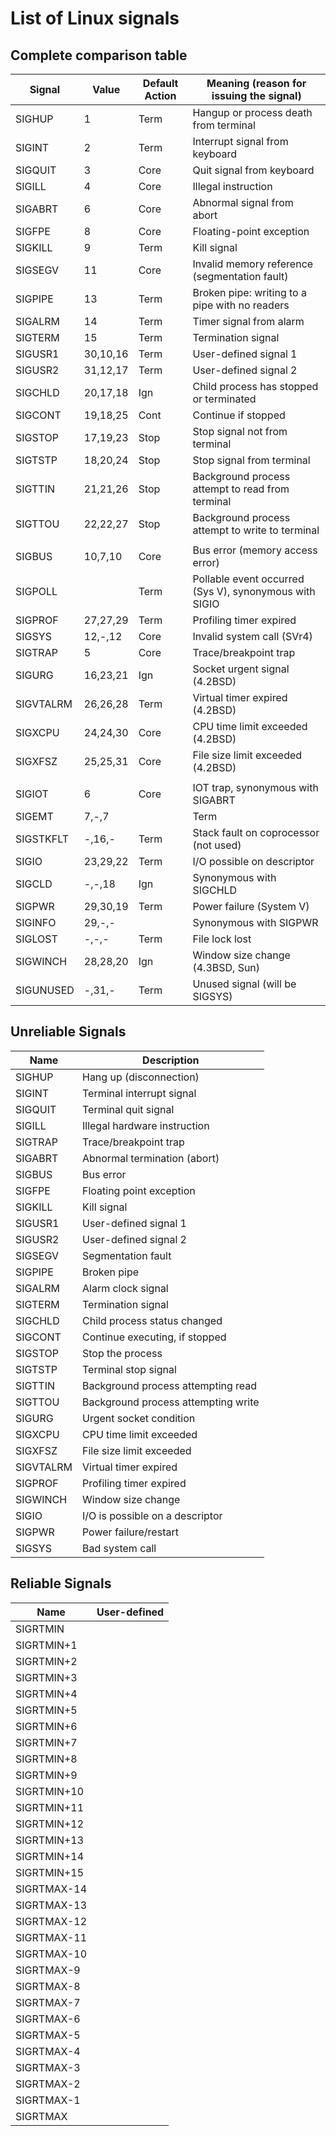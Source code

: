# List of Linux signals
## Complete comparison table

| Signal    | Value    | Default Action | Meaning (reason for issuing the signal) |
| --------- | -------- | --------------- | --------------------------------------- |
| SIGHUP    | 1        | Term            | Hangup or process death from terminal    |
| SIGINT    | 2        | Term            | Interrupt signal from keyboard          |
| SIGQUIT   | 3        | Core            | Quit signal from keyboard               |
| SIGILL    | 4        | Core            | Illegal instruction                    |
| SIGABRT   | 6        | Core            | Abnormal signal from abort              |
| SIGFPE    | 8        | Core            | Floating-point exception                |
| SIGKILL   | 9        | Term            | Kill signal                            |
| SIGSEGV   | 11       | Core            | Invalid memory reference (segmentation fault) |
| SIGPIPE   | 13       | Term            | Broken pipe: writing to a pipe with no readers |
| SIGALRM   | 14       | Term            | Timer signal from alarm                |
| SIGTERM   | 15       | Term            | Termination signal                     |
| SIGUSR1   | 30,10,16 | Term            | User-defined signal 1                  |
| SIGUSR2   | 31,12,17 | Term            | User-defined signal 2                  |
| SIGCHLD   | 20,17,18 | Ign             | Child process has stopped or terminated |
| SIGCONT   | 19,18,25 | Cont            | Continue if stopped                    |
| SIGSTOP   | 17,19,23 | Stop            | Stop signal not from terminal           |
| SIGTSTP   | 18,20,24 | Stop            | Stop signal from terminal               |
| SIGTTIN   | 21,21,26 | Stop            | Background process attempt to read from terminal |
| SIGTTOU   | 22,22,27 | Stop            | Background process attempt to write to terminal |
|           |          |                 |                                         |
| SIGBUS    | 10,7,10  | Core            | Bus error (memory access error)        |
| SIGPOLL   |          | Term            | Pollable event occurred (Sys V), synonymous with SIGIO |
| SIGPROF   | 27,27,29 | Term            | Profiling timer expired                |
| SIGSYS    | 12,-,12  | Core            | Invalid system call (SVr4)             |
| SIGTRAP   | 5        | Core            | Trace/breakpoint trap                  |
| SIGURG    | 16,23,21 | Ign             | Socket urgent signal (4.2BSD)          |
| SIGVTALRM | 26,26,28 | Term            | Virtual timer expired (4.2BSD)         |
| SIGXCPU   | 24,24,30 | Core            | CPU time limit exceeded (4.2BSD)       |
| SIGXFSZ   | 25,25,31 | Core            | File size limit exceeded (4.2BSD)      |
|           |          |                 |                                         |
| SIGIOT    | 6        | Core            | IOT trap, synonymous with SIGABRT      |
| SIGEMT    | 7,-,7    |                 | Term                                    |
| SIGSTKFLT | -,16,-   | Term            | Stack fault on coprocessor (not used)  |
| SIGIO     | 23,29,22 | Term            | I/O possible on descriptor             |
| SIGCLD    | -,-,18   | Ign             | Synonymous with SIGCHLD                |
| SIGPWR    | 29,30,19 | Term            | Power failure (System V)               |
| SIGINFO   | 29,-,-   |                 | Synonymous with SIGPWR                 |
| SIGLOST   | -,-,-    | Term            | File lock lost                         |
| SIGWINCH  | 28,28,20 | Ign             | Window size change (4.3BSD, Sun)       |
| SIGUNUSED | -,31,-   | Term            | Unused signal (will be SIGSYS)         |
## Unreliable Signals

| Name      | Description                   |
| --------- | ----------------------------- |
| SIGHUP    | Hang up (disconnection)       |
| SIGINT    | Terminal interrupt signal     |
| SIGQUIT   | Terminal quit signal          |
| SIGILL    | Illegal hardware instruction  |
| SIGTRAP   | Trace/breakpoint trap         |
| SIGABRT   | Abnormal termination (abort)  |
| SIGBUS    | Bus error                     |
| SIGFPE    | Floating point exception      |
| SIGKILL   | Kill signal                   |
| SIGUSR1   | User-defined signal 1         |
| SIGUSR2   | User-defined signal 2         |
| SIGSEGV   | Segmentation fault            |
| SIGPIPE   | Broken pipe                   |
| SIGALRM   | Alarm clock signal            |
| SIGTERM   | Termination signal            |
| SIGCHLD   | Child process status changed  |
| SIGCONT   | Continue executing, if stopped|
| SIGSTOP   | Stop the process              |
| SIGTSTP   | Terminal stop signal          |
| SIGTTIN   | Background process attempting read |
| SIGTTOU   | Background process attempting write |
| SIGURG    | Urgent socket condition       |
| SIGXCPU   | CPU time limit exceeded       |
| SIGXFSZ   | File size limit exceeded      |
| SIGVTALRM | Virtual timer expired         |
| SIGPROF   | Profiling timer expired       |
| SIGWINCH  | Window size change            |
| SIGIO     | I/O is possible on a descriptor |
| SIGPWR    | Power failure/restart         |
| SIGSYS    | Bad system call               |
## Reliable Signals

| Name        | User-defined |
| ----------- | ------------ |
| SIGRTMIN    |              |
| SIGRTMIN+1  |              |
| SIGRTMIN+2  |              |
| SIGRTMIN+3  |              |
| SIGRTMIN+4  |              |
| SIGRTMIN+5  |              |
| SIGRTMIN+6  |              |
| SIGRTMIN+7  |              |
| SIGRTMIN+8  |              |
| SIGRTMIN+9  |              |
| SIGRTMIN+10 |              |
| SIGRTMIN+11 |              |
| SIGRTMIN+12 |              |
| SIGRTMIN+13 |              |
| SIGRTMIN+14 |              |
| SIGRTMIN+15 |              |
| SIGRTMAX-14 |              |
| SIGRTMAX-13 |              |
| SIGRTMAX-12 |              |
| SIGRTMAX-11 |              |
| SIGRTMAX-10 |              |
| SIGRTMAX-9  |              |
| SIGRTMAX-8  |              |
| SIGRTMAX-7  |              |
| SIGRTMAX-6  |              |
| SIGRTMAX-5  |              |
| SIGRTMAX-4  |              |
| SIGRTMAX-3  |              |
| SIGRTMAX-2  |              |
| SIGRTMAX-1  |              |
| SIGRTMAX    |              |
